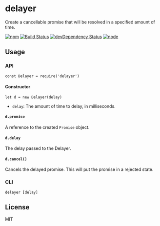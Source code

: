 # delayer

Create a cancellable promise that will be resolved in a specified amount of time.

[![npm](https://img.shields.io/npm/v/delayer.svg?style=flat-square)](https://www.npmjs.com/package/delayer)
[![Build Status](https://img.shields.io/travis/seangenabe/delayer/master.svg?style=flat-square)](https://travis-ci.org/seangenabe/delayer)
[![devDependency Status](https://img.shields.io/david/dev/seangenabe/delayer.svg?style=flat-square)](https://david-dm.org/seangenabe/delayer#info=devDependencies)
[![node](https://img.shields.io/node/v/delayer.svg?style=flat-square)](https://nodejs.org/en/download/)

## Usage

### API
    const Delayer = require('delayer')

#### Constructor

    let d = new Delayer(delay)

* `delay`: The amount of time to delay, in milliseconds.

#### `d.promise`

A reference to the created `Promise` object.

#### `d.delay`

The delay passed to the Delayer.

#### `d.cancel()`

Cancels the delayed promise. This will put the promise in a rejected state.

### CLI

    delayer [delay]

## License

MIT

